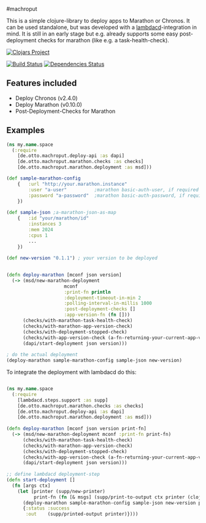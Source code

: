 #machroput

This is a simple clojure-library to deploy apps to Marathon or Chronos.  It can be used standalone, but was developed with a [lambdacd](https://github.com/flosell/lambdacd)-integration in mind.
It is still in an early stage but e.g. already supports some easy post-deployment checks for marathon (like e.g. a task-health-check).

[![Clojars Project](http://clojars.org/de.otto/machroput/latest-version.svg)](http://clojars.org/de.otto/machroput)

[![Build Status](https://travis-ci.org/otto-de/machroput.svg?branch=master)](https://travis-ci.org/otto-de/machroput)
[![Dependencies Status](http://jarkeeper.com/otto-de/machroput/status.svg)](http://jarkeeper.com/otto-de/machroput)

## Features included
* Deploy Chronos (v2.4.0)
* Deploy Marathon (v0.10.0)
* Post-Deployment-Checks for Marathon

## Examples

```clojure 
(ns my.name.space
  (:require 
    [de.otto.machroput.deploy-api :as dapi]
    [de.otto.machroput.marathon.checks :as checks]
    [de.otto.machroput.marathon.deployment :as msd]))

(def sample-marathon-config 
    {   :url "http://your.marathon.instance"
        :user "a-user"          ;marathon basic-auth-user, if required 
        :password "a-password"  ;marathon basic-auth-password, if required 
    })
    
(def sample-json ;a-marathon-json-as-map
    {   :id "your/marathon/id"
        :instances 3
        :mem 2024
        :cpus 1
        ...
    })
    
(def new-version "0.1.1") ; your version to be deployed
   

(defn deploy-marathon [mconf json version]
  (-> (msd/new-marathon-deployment
                     mconf
                     :print-fn println
                     :deployment-timeout-in-min 2
                     :polling-interval-in-millis 1000
                     :post-deployment-checks []
                     :app-version-fn (fn []))
      (checks/with-marathon-task-health-check)
      (checks/with-marathon-app-version-check)
      (checks/with-deployment-stopped-check)
      (checks/with-app-version-check (a-fn-returning-your-current-app-version))
      (dapi/start-deployment json version)))
      
; do the actual deployment
(deploy-marathon sample-marathon-config sample-json new-version)

```

To integrate the deployment with lambdacd do this:

```clojure 

(ns my.name.space
  (:require 
    [lambdacd.steps.support :as supp]
    [de.otto.machroput.marathon.checks :as checks]
    [de.otto.machroput.deploy-api :as dapi]
    [de.otto.machroput.marathon.deployment :as msd]))
    
(defn deploy-marathon [mconf json version print-fn]
  (-> (msd/new-marathon-deployment mconf :print-fn print-fn)
      (checks/with-marathon-task-health-check)
      (checks/with-marathon-app-version-check)
      (checks/with-deployment-stopped-check)
      (checks/with-app-version-check (a-fn-returning-your-current-app-version))
      (dapi/start-deployment json version)))
      
;; define lambdacd deployment-step
(defn start-deployment []
  (fn [args ctx]
    (let [printer (supp/new-printer)
          print-fn (fn [& msgs] (supp/print-to-output ctx printer (clojure.string/join msgs)))]
      (deploy-marathon sample-marathon-config sample-json new-version print-fn)
      {:status :success
       :out    (supp/printed-output printer)})))    

```


